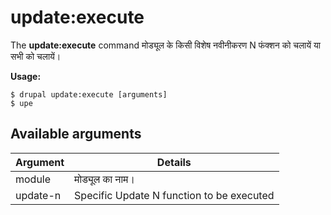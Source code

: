 # update:execute
The **update:execute** command मोड्यूल के किसी विशेष नवीनीकरण N फंक्शन को चलायें या सभी को चलायें।

**Usage:**
```
$ drupal update:execute [arguments] 
$ upe  
```

## Available arguments
Argument | Details
---------|-------------
module | मोड्यूल का नाम।
update-n | Specific Update N function to be executed
